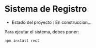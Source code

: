 <h1> Sistema de Registro </h1>

- Estado del proyecto : En construccion...

Para ejcutar el sistema, debes poner:

```npm install rect```
